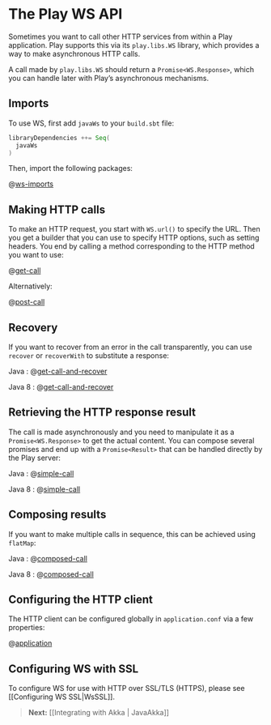 <!--- Copyright (C) 2009-2013 Typesafe Inc. <http://www.typesafe.com> -->
# The Play WS API

Sometimes you want to call other HTTP services from within a Play application. Play supports this via its `play.libs.WS` library, which provides a way to make asynchronous HTTP calls.

A call made by `play.libs.WS` should return a `Promise<WS.Response>`, which you can handle later with Play’s asynchronous mechanisms.

## Imports

To use WS, first add `javaWs` to your `build.sbt` file:

```scala
libraryDependencies ++= Seq(
  javaWs
)
```

Then, import the following packages:

@[ws-imports](code/javaguide/ws/JavaWS.java)

## Making HTTP calls

To make an HTTP request, you start with `WS.url()` to specify the URL. Then you get a builder that you can use to specify HTTP options, such as setting headers. You end by calling a method corresponding to the HTTP method you want to use:

@[get-call](code/javaguide/ws/JavaWS.java)

Alternatively:

@[post-call](code/javaguide/ws/JavaWS.java)

## Recovery

If you want to recover from an error in the call transparently, you can use `recover` or `recoverWith` to substitute a response:

Java
: @[get-call-and-recover](code/javaguide/ws/JavaWS.java)

Java 8
: @[get-call-and-recover](java8code/java8guide/ws/JavaWS.java)

## Retrieving the HTTP response result

The call is made asynchronously and you need to manipulate it as a `Promise<WS.Response>` to get the actual content. You can compose several promises and end up with a `Promise<Result>` that can be handled directly by the Play server:

Java
: @[simple-call](code/javaguide/ws/JavaWS.java)

Java 8
: @[simple-call](java8code/java8guide/ws/JavaWS.java)


## Composing results

If you want to make multiple calls in sequence, this can be achieved using `flatMap`:

Java
: @[composed-call](code/javaguide/ws/JavaWS.java)

Java 8
: @[composed-call](java8code/java8guide/ws/JavaWS.java)

## Configuring the HTTP client

The HTTP client can be configured globally in `application.conf` via a few properties:

@[application](code/javaguide/ws/application.conf)

## Configuring WS with SSL

To configure WS for use with HTTP over SSL/TLS (HTTPS), please see [[Configuring WS SSL|WsSSL]].

> **Next:** [[Integrating with Akka | JavaAkka]]